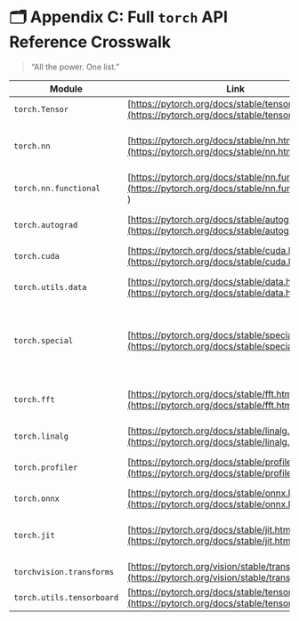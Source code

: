 
# 🗂 Appendix C: Full `torch` API Reference Crosswalk

> “All the power. One list.”

| Module                       | Link                                                                                   | Description                                  |
|-----------------------------|----------------------------------------------------------------------------------------|----------------------------------------------|
| `torch.Tensor`              | [https://pytorch.org/docs/stable/tensors.html](https://pytorch.org/docs/stable/tensors.html)                                          | Core data structure                          |
| `torch.nn`                  | [https://pytorch.org/docs/stable/nn.html](https://pytorch.org/docs/stable/nn.html)                                               | Layers, loss functions, model building       |
| `torch.nn.functional`       | [https://pytorch.org/docs/stable/nn.functional.html](https://pytorch.org/docs/stable/nn.functional.html  )                                  | Stateless functional ops                     |
| `torch.autograd`            | [https://pytorch.org/docs/stable/autograd.html](https://pytorch.org/docs/stable/autograd.html)                                         | Gradient tracking, custom ops                |
| `torch.cuda`                | [https://pytorch.org/docs/stable/cuda.html](https://pytorch.org/docs/stable/cuda.html)                                             | GPU support, memory info                     |
| `torch.utils.data`          | [https://pytorch.org/docs/stable/data.html](https://pytorch.org/docs/stable/data.html)                                             | Dataset, DataLoader, Samplers                |
| `torch.special`             | [https://pytorch.org/docs/stable/special.html](https://pytorch.org/docs/stable/special.html)                                          | Advanced math functions (gamma, digamma, etc.) |
| `torch.fft`                 | [https://pytorch.org/docs/stable/fft.html](https://pytorch.org/docs/stable/fft.html)                                              | Frequency transforms (fft, rfft, fft2, etc.) |
| `torch.linalg`              | [https://pytorch.org/docs/stable/linalg.html](https://pytorch.org/docs/stable/linalg.html)                                           | Modern linear algebra tools                  |
| `torch.profiler`            | [https://pytorch.org/docs/stable/profiler.html](https://pytorch.org/docs/stable/profiler.html)                                         | CPU/GPU performance profiling                |
| `torch.onnx`                | [https://pytorch.org/docs/stable/onnx.html](https://pytorch.org/docs/stable/onnx.html)                                             | Exporting to ONNX format                     |
| `torch.jit`                 | [https://pytorch.org/docs/stable/jit.html](https://pytorch.org/docs/stable/jit.html)                                              | Scripting & tracing models for speed/export  |
| `torchvision.transforms`    | [https://pytorch.org/vision/stable/transforms.html](https://pytorch.org/vision/stable/transforms.html)                                     | Image preprocessing                          |
| `torch.utils.tensorboard`   | [https://pytorch.org/docs/stable/tensorboard.html](https://pytorch.org/docs/stable/tensorboard.html)                                      | Training visualizations                      |
